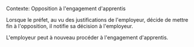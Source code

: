 Contexte: Opposition à l'engagement d'apprentis

Lorsque le préfet, au vu des justifications de l'employeur, décide de mettre fin à l'opposition, il notifie sa décision à l'employeur.

L'employeur peut à nouveau procéder à l'engagement d'apprentis.